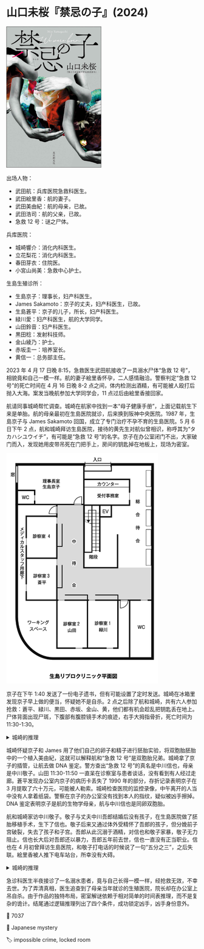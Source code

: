 # 山口未桜『禁忌の子』(2024)

<img src=images/2024_cover.jpg width=250/>

出场人物：
* 武田航：兵库医院急救科医生。
* 武田絵里香：航的妻子。
* 武田美由紀：航的母亲，已故。
* 武田浩司：航的父亲，已故。
* 急救 12 号：谜之尸体。

兵库医院：
* 城崎響介：消化内科医生。
* 立花梨花：消化内科医生。
* 春田芽衣：住院医。
* 小宮山尚美：急救中心护士。

生島生殖诊所：
* 生島京子：理事长，妇产科医生。
* James Sakamoto：京子的丈夫，妇产科医生，已故。
* 生島蒼平：京子的儿子，所长，妇产科医生。
* 緑川愛：妇产科医生，航的大学同学。
* 山田鈴音：妇产科医生。
* 黒田稔：发射科技师。
* 金山綾乃：护士。
* 赤坂圭一：培养室长。
* 黄信一：总务部主任。

2023 年 4 月 17 日晚 8:15，急救医生武田航接收了一具溺水尸体“急救 12 号”，相貌竟和自己一模一样。航的妻子絵里香怀孕，二人感情融洽。警察判定“急救 12 号”的死亡时间在 4 月 16 日晚 8-2 点之间，体内检测出酒精，有可能被人殴打后抛入大海。案发当晚航参加大学同学会，11 点过后由絵里香接回家。

航请同事城崎帮忙调查。城崎在航家中找到一本“母子健康手册”，上面记载航生下来是单胎。航的母亲最初在生島医院就诊，后来换到阪神中央医院。1987 年，生島京子与 James Sakamoto 回国，成立了专门治疗不孕不育的生島医院。5 月 6 日下午 2 点，航和城崎拜访生島医院，接待的黄先生对航似曾相识，称呼其为“タカハシユウイチ”，有可能是“急救 12 号”的名字。京子在办公室闭门不出，大家破门而入，发现她用皮带吊死在门把手上，房间的钥匙掉在地板上，现场为密室。

<img src=images/2024_clinic.jpg width=400/>

京子在下午 1:40 发送了一份电子遗书，但有可能设置了定时发送。城崎在冰箱里发现京子早上做的便当，怀疑她不是自杀。2 点之后除了航和城崎，共有六人参加抢救：蒼平、緑川、黒田、赤坂、金山、黄，他们都有机会趁乱把钥匙丢在地上。尸体背面出现尸斑，下腹部有腹腔镜手术的痕迹，右手大拇指骨折，死亡时间为 11:30-1:30。

<details><summary>城崎的推理</summary>
除了黄以外没人知道航和城崎下午来访，正常情况下医院晚 7 点关门，那时候才会发现尸体。凶手如果不是黄，想要趁乱放回房间钥匙，必须 7 点还在医院。緑川下午去接孩子，黒田不能携带金属钥匙进入 MRI 室，金山计划下午 6:30 早退，所以这三人不是凶手。
</details>

城崎怀疑京子和 James 用了他们自己的卵子和精子进行胚胎实验，将双胞胎胚胎中的一个植入美由紀，这就可以解释航和“急救 12 号”是双胞胎兄弟。城崎拿了京子的插管，让航去做 DNA 鉴定。警方查出“急救 12 号”的真名是中川信也，母亲是中川敬子。山田 11:30-11:50 一直呆在诊察室与患者谈话，没有看到有人经过走廊。蒼平发现办公室内京子的病历卡丢失了 1990 年的部分，存折记录表明京子在 3 月提取了六十万元，可能被人勒索。城崎检查医院的监控录像，中午离开的人当中没有人拿着纸袋。警察在京子的办公室没有找到本人的指纹，疑似被凶手擦掉。DNA 鉴定表明京子是航的生物学母亲，航与中川信也是同卵双胞胎。

航和城崎家访中川敬子。敬子与丈夫中川吾郎结婚后没有孩子，在生島医院做了胚胎移植手术，生下了信也。敬子后来又通过体外受精怀了吾郎的孩子，但分娩前子宫破裂，失去了孩子和子宫。吾郎从此沉溺于酒精，对信也和敬子家暴，敬子无力阻止。信也长大后对吾郎还以暴力，吾郎五年前去世，信也一直没有正当职业。信也在 4 月初曾拜访生島医院，和敬子打电话的时候说了一句“五分之三”，之后失联。絵里香被人推下电车站台，所幸没有大碍。

<details><summary>城崎的推理</summary>
之前的推理排除了緑川、黒田、金山。去京子办公室必须经过员工通道或走廊，金山一直工作到 12 点，所以 12 点前无人能使用员工通道，而山田证实 11:30-11:50 无人经过走廊。如果凶手在 11:30-12:00 之间犯案，只有 11:50-12:00 这个窗口。蒼平 11:20 坐出租车离开，赤坂 11:43 离开，二人都在 2 点之后回到医院，所以他们不是凶手。黄没有离开医院，无法拿走病历，也不是凶手。所有人都不可能是凶手，所以京子是自杀，她因为手指骨折无法手写遗书，所以在电脑上写了遗书。京子双膝到小腿上有左右对称的红黑色尸斑（伏线），是尸体以正坐姿势吊在门把上所致，如果凶手开门离开，必将破坏尸体的正坐姿势，所以不存在凶手。

京子当年移植了五个胚胎，诞生了三个婴儿（即“五分之三”），分别为：武田航、中川信也、凶手 X。京子下午见到 X，意识到 X 杀了信也，所以决意自杀，抹去房间的指纹是为了保护 X。X 拿走了京子的病历。X 满足以下条件：

1. 案发当日能从医院带走病历。
2. 即使走向候诊区也不会被怀疑。
3. 出生于 1989 年 4 月至 1994 年 1 月之间。
4. 知道航和城崎下午 2 点约见京子，所以拿走病历，以免被航看到。

凶手是絵里香，她是航的同卵双胞胎妹妹。4 月 16 日晚信也冒充航回家，强奸了絵里香（因为 DNA 相同，所以不怕精液鉴定），絵里香将信也反杀，弃尸大海。金山在站台看到絵里香有自杀倾向，所以抢先把她推下站台，阻止自杀。结尾絵里香产下一女，即“禁忌之子”。
</details>

急诊科医生半夜接诊了一名溺水患者，竟与自己长得一模一样，经抢救无效，不幸去世。为了弄清真相，医生追查到了母亲当年就诊的生殖医院，院长却在办公室上吊自杀。由于作品的独特布局，密室解谜依赖于相对简单的时间表推理，而不是复杂的诡计。结尾通过逻辑推理列出了四个条件，成功锁定凶手，凶手身份意外。

:link: 7037

:file_folder: Japanese mystery

:label: impossible crime, locked room
